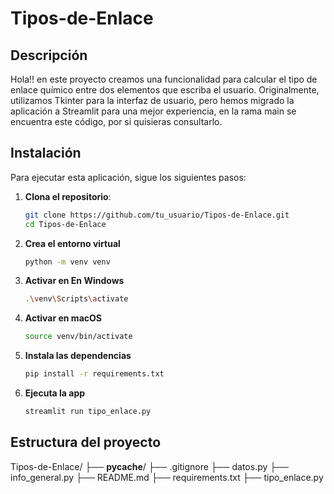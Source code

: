 # Tipos-de-Enlace

## Descripción

Hola!! en este proyecto creamos una funcionalidad para calcular el tipo de enlace químico entre dos elementos que escriba el usuario. Originalmente, utilizamos Tkinter para la interfaz de usuario, pero hemos migrado la aplicación a Streamlit para una mejor experiencia, en la rama main se encuentra este código, por si quisieras consultarlo.

## Instalación

Para ejecutar esta aplicación, sigue los siguientes pasos:

1. **Clona el repositorio**:
   ```sh
   git clone https://github.com/tu_usuario/Tipos-de-Enlace.git
   cd Tipos-de-Enlace

2. **Crea el entorno virtual**
    ```sh
    python -m venv venv
3. **Activar en En Windows**
    ```sh
    .\venv\Scripts\activate
4. **Activar en macOS**
    ```sh
    source venv/bin/activate
5. **Instala las dependencias**
    ```sh
   pip install -r requirements.txt

6. **Ejecuta la app**
    ```sh
   streamlit run tipo_enlace.py


## Estructura del proyecto
Tipos-de-Enlace/
├── __pycache__/
├── .gitignore
├── datos.py
├── info_general.py
├── README.md
├── requirements.txt
├── tipo_enlace.py